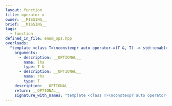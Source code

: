 ```yaml
---
layout: function
title: operator-=
owner: __MISSING__
brief: __MISSING__
tags:
  - function
defined_in_file: enum_ops.hpp
overloads:
  "template <class T>\nconstexpr auto operator-=(T &, T) -> std::enable_if_t<stlab::implementation::has_enabled_arithmetic<T>, T &>":
    arguments:
      - description: __OPTIONAL__
        name: lhs
        type: T &
      - description: __OPTIONAL__
        name: rhs
        type: T
    description: __OPTIONAL__
    return: __OPTIONAL__
    signature_with_names: "template <class T>\nconstexpr auto operator-=(T & lhs, T rhs) -> std::enable_if_t<stlab::implementation::has_enabled_arithmetic<T>, T &>"
---
```

